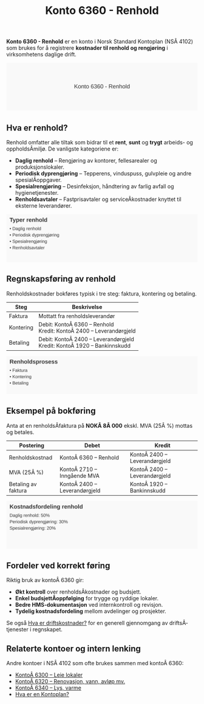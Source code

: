 ﻿---
title: "Konto 6360 - Renhold"
seoTitle: "6360-renhold"
description: '**Konto 6360 - Renhold** er en konto i Norsk Standard Kontoplan (NSÂ 4102) som brukes for å registrere **kostnader til renhold og rengjøring** i virksomhetens...'
---

**Konto 6360 - Renhold** er en konto i Norsk Standard Kontoplan (NSÂ 4102) som brukes for å registrere **kostnader til renhold og rengjøring** i virksomhetens daglige drift.

![Illustrasjon av konto 6360 Renhold](6360-renhold-image.svg)

## Hva er renhold?

Renhold omfatter alle tiltak som bidrar til et **rent**, **sunt** og **trygt** arbeids- og oppholdsÂ­miljø. De vanligste kategoriene er:

* **Daglig renhold** – Rengjøring av kontorer, fellesarealer og produksjonslokaler.
* **Periodisk dyprengjøring** – Tepperens, vinduspuss, gulvpleie og andre spesialÂ­oppgaver.
* **Spesialrengjøring** – Desinfeksjon, håndtering av farlig avfall og hygienetjenester.
* **Renholdsavtaler** – Fastprisavtaler og serviceÂ­kostnader knyttet til eksterne leverandører.

![Typer renhold](renholdstyper.svg)

## Regnskapsføring av renhold

Renholdskostnader bokføres typisk i tre steg: faktura, kontering og betaling.

| Steg      | Beskrivelse                                               |
|-----------|-----------------------------------------------------------|
| Faktura   | Mottatt fra renholdsleverandør                            |
| Kontering | Debit: KontoÂ 6360 – Renhold<br>Kredit: KontoÂ 2400 – Leverandørgjeld |
| Betaling  | Debit: KontoÂ 2400 – Leverandørgjeld<br>Kredit: KontoÂ 1920 – Bankinnskudd |

![Renholdsprosess](renholdsprosess.svg)

## Eksempel på bokføring

Anta at en renholdsÂ­faktura på **NOKÂ 8Â 000** ekskl. MVA (25Â %) mottas og betales.

| Postering                | Debet                    | Kredit                      |
|--------------------------|--------------------------|-----------------------------|
| Renholdskostnad          | KontoÂ 6360 – Renhold     | KontoÂ 2400 – Leverandørgjeld|
| MVA (25Â %)               | KontoÂ 2710 – Inngående MVA| KontoÂ 2400 – Leverandørgjeld|
| Betaling av faktura      | KontoÂ 2400 – Leverandørgjeld| KontoÂ 1920 – Bankinnskudd   |

![Kostnadsfordeling renhold](kostnadsfordeling-renhold.svg)

## Fordeler ved korrekt føring

Riktig bruk av kontoÂ 6360 gir:

* **Økt kontroll** over renholdsÂ­kostnader og budsjett.
* **Enkel budsjettÂ­oppfølging** for trygge og ryddige lokaler.
* **Bedre HMS-dokumentasjon** ved internkontroll og revisjon.
* **Tydelig kostnadsfordeling** mellom avdelinger og prosjekter.

Se også [Hva er driftskostnader?](/blogs/regnskap/hva-er-driftskostnader "Hva er Driftskostnader?") for en generell gjennomgang av driftsÂ­tjenester i regnskapet.

## Relaterte kontoer og intern lenking

Andre kontoer i NSÂ 4102 som ofte brukes sammen med kontoÂ 6360:

* [KontoÂ 6300 – Leie lokaler](/blogs/kontoplan/6300-leie-lokaler "KontoÂ 6300 – Leie lokaler")
* [KontoÂ 6320 – Renovasjon, vann, avløp mv.](/blogs/kontoplan/6320-renovasjon-vann-avlop-mv "KontoÂ 6320 – Renovasjon, vann, avløp mv.")
* [KontoÂ 6340 – Lys, varme](/blogs/kontoplan/6340-lys-varme "KontoÂ 6340 – Lys, varme")
* [Hva er en Kontoplan?](/blogs/regnskap/hva-er-kontoplan "Hva er en Kontoplan? Komplett Guide til Kontoplaner i Norsk Regnskap")






